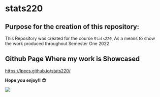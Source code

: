 # stats220

## Purpose for the creation of this repository:
This Repository was created for the course `Stats220`, As a means to show the work produced throughout Semester One 2022
## Github Page Where my work is Showcased
https://lpecs.github.io/stats220/

**Hope you enjoy!! 😊**

![](https://c.tenor.com/wWVQDp6Q9hYAAAAM/shaq-shaquille-o-neal.gif)
